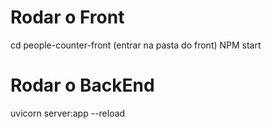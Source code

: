 # Rodar o Front
  cd people-counter-front (entrar na pasta do front)
  NPM start

# Rodar o BackEnd
  uvicorn server:app --reload
